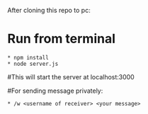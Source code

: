After cloning this repo to pc:
# Run from terminal
	* npm install
	* node server.js

#This will start the server at localhost:3000

#For sending message privately:

	* /w <username of receiver> <your message> 